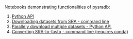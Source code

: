 Notebooks demonstrating functionalities of pysradb:

1. [Python API](https://colab.research.google.com/github/saketkc/pysradb/blob/master/01.Python-API_demo.ipynb)
2. [Downloading datasets from SRA - command line](https://colab.research.google.com/github/saketkc/pysradb/blob/master/notebooks/02.Commandline_download.ipynb)
3. [Parallely download multiple datasets - Python API](https://colab.research.google.com/github/saketkc/pysradb/blob/master/notebooks/03.ParallelDownload.ipynb)
4. [Converting SRA-to-fastq - command line (requires conda)](https://colab.research.google.com/github/saketkc/pysradb/blob/master/notebooks/04.SRA_to_fastq_conda.ipynb)
